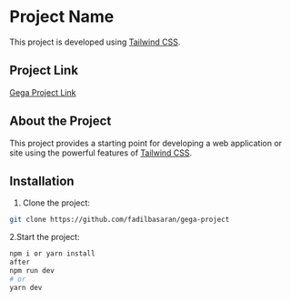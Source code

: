# Project Name

This project is developed using [Tailwind CSS](https://tailwindcss.com/).

## Project Link

[Gega Project Link](https://gega-project-beta.vercel.app)

## About the Project

This project provides a starting point for developing a web application or site using the powerful features of [Tailwind CSS](https://tailwindcss.com/).

## Installation

1. Clone the project:

```bash
git clone https://github.com/fadilbasaran/gega-project
```

2.Start the project:
```bash
npm i or yarn install
after
npm run dev
# or
yarn dev
```


